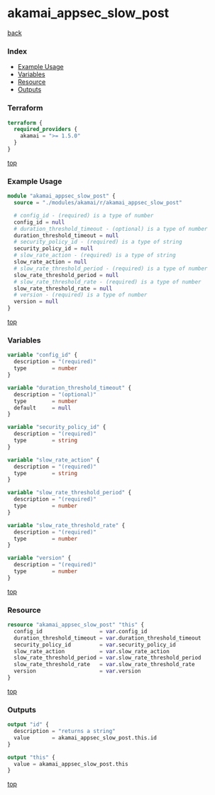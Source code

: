 # akamai_appsec_slow_post

[back](../akamai.md)

### Index

- [Example Usage](#example-usage)
- [Variables](#variables)
- [Resource](#resource)
- [Outputs](#outputs)

### Terraform

```terraform
terraform {
  required_providers {
    akamai = ">= 1.5.0"
  }
}
```

[top](#index)

### Example Usage

```terraform
module "akamai_appsec_slow_post" {
  source = "./modules/akamai/r/akamai_appsec_slow_post"

  # config_id - (required) is a type of number
  config_id = null
  # duration_threshold_timeout - (optional) is a type of number
  duration_threshold_timeout = null
  # security_policy_id - (required) is a type of string
  security_policy_id = null
  # slow_rate_action - (required) is a type of string
  slow_rate_action = null
  # slow_rate_threshold_period - (required) is a type of number
  slow_rate_threshold_period = null
  # slow_rate_threshold_rate - (required) is a type of number
  slow_rate_threshold_rate = null
  # version - (required) is a type of number
  version = null
}
```

[top](#index)

### Variables

```terraform
variable "config_id" {
  description = "(required)"
  type        = number
}

variable "duration_threshold_timeout" {
  description = "(optional)"
  type        = number
  default     = null
}

variable "security_policy_id" {
  description = "(required)"
  type        = string
}

variable "slow_rate_action" {
  description = "(required)"
  type        = string
}

variable "slow_rate_threshold_period" {
  description = "(required)"
  type        = number
}

variable "slow_rate_threshold_rate" {
  description = "(required)"
  type        = number
}

variable "version" {
  description = "(required)"
  type        = number
}
```

[top](#index)

### Resource

```terraform
resource "akamai_appsec_slow_post" "this" {
  config_id                  = var.config_id
  duration_threshold_timeout = var.duration_threshold_timeout
  security_policy_id         = var.security_policy_id
  slow_rate_action           = var.slow_rate_action
  slow_rate_threshold_period = var.slow_rate_threshold_period
  slow_rate_threshold_rate   = var.slow_rate_threshold_rate
  version                    = var.version
}
```

[top](#index)

### Outputs

```terraform
output "id" {
  description = "returns a string"
  value       = akamai_appsec_slow_post.this.id
}

output "this" {
  value = akamai_appsec_slow_post.this
}
```

[top](#index)